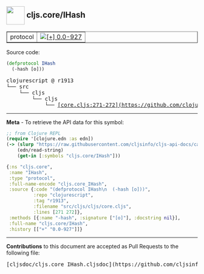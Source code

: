 ## <img width="48px" valign="middle" src="http://i.imgur.com/Hi20huC.png"> cljs.core/IHash

 <table border="1">
<tr>

<td>protocol</td>
<td><a href="https://github.com/cljsinfo/cljs-api-docs/tree/0.0-927"><img valign="middle" alt="[+] 0.0-927" src="https://img.shields.io/badge/+-0.0--927-lightgrey.svg"></a> </td>
</tr>
</table>






Source code:

```clj
(defprotocol IHash
  (-hash [o]))
```

 <pre>
clojurescript @ r1913
└── src
    └── cljs
        └── cljs
            └── <ins>[core.cljs:271-272](https://github.com/clojure/clojurescript/blob/r1913/src/cljs/cljs/core.cljs#L271-L272)</ins>
</pre>


---

__Meta__ - To retrieve the API data for this symbol:

```clj
;; from Clojure REPL
(require '[clojure.edn :as edn])
(-> (slurp "https://raw.githubusercontent.com/cljsinfo/cljs-api-docs/catalog/cljs-api.edn")
    (edn/read-string)
    (get-in [:symbols "cljs.core/IHash"]))
```

```clj
{:ns "cljs.core",
 :name "IHash",
 :type "protocol",
 :full-name-encode "cljs.core_IHash",
 :source {:code "(defprotocol IHash\n  (-hash [o]))",
          :repo "clojurescript",
          :tag "r1913",
          :filename "src/cljs/cljs/core.cljs",
          :lines [271 272]},
 :methods [{:name "-hash", :signature ["[o]"], :docstring nil}],
 :full-name "cljs.core/IHash",
 :history [["+" "0.0-927"]]}

```

---

__Contributions__ to this document are accepted as Pull Requests to the following file:

 <pre>
[cljsdoc/cljs.core_IHash.cljsdoc](https://github.com/cljsinfo/cljs-api-docs/blob/master/cljsdoc/cljs.core_IHash.cljsdoc)
</pre>

